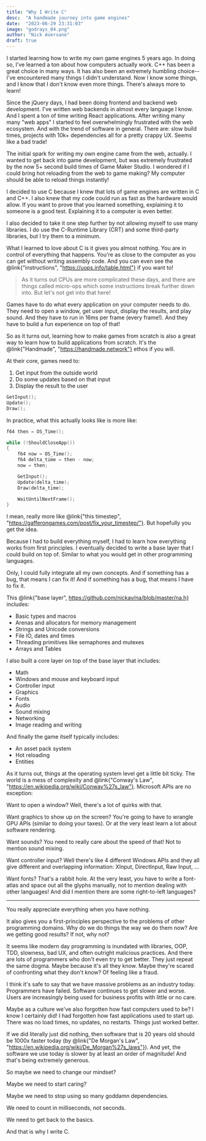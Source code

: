 ```yaml
---
title: "Why I Write C"
desc:  "A handmade journey into game engines"
date:  "2023-06-29 23:31:03"
image: "godrays_04.png"
author: "Nick Aversano"
draft: true
---
```


I started learning how to write my own game engines 5 years ago.
In doing so, I've learned a ton about how computers actually work.
C++ has been a great choice in many ways.
It has also been an extremely humbling choice--I've encountered many things I didn't understand.
Now I know some things, and I know that I don't know even more things.
There's always more to learn!

Since the jQuery days, I had been doing frontend and backend web development.
I've written web backends in almost every language I know.
And I spent a ton of time writing React applications.
After writing many many "web apps" I started to feel overwhelmingly frustrated with the web ecosystem.
And with the trend of software in general.
There are: slow build times, projects with 10k+ dependencies all for a pretty crappy UX. Seems like a bad trade!

The initial spark for writing my own engine came from the web, actually.
I wanted to get back into game development, but was extremely frustrated by the now 5+ second build times of Game Maker Studio.
I wondered if I could bring hot reloading from the web to game making?
My computer should be able to reload things instantly!

I decided to use C because I knew that lots of game engines are written in C and C++.
I also knew that my code could run as fast as the hardware would allow.
If you want to prove that you learned something, explaining it to someone is a good test. Explaining it to a computer is even better.

I also decided to take it one step further by not allowing myself to use many libraries.
I do use the C-Runtime Library (CRT) and some third-party libraries, but I try them to a minimum.

What I learned to love about C is it gives you almost nothing.
You are in control of everything that happens.
You're as close to the computer as you can get without writing assembly code.
And you can even see the @link{"instructions", "https://uops.info/table.html"} if you want to!

> As it turns out CPUs are more complicated these days, and there are things called micro-ops which some instructions break further down into. But let's not get into that here!

Games have to do what every application on your computer needs to do. They need to open a window, get user input, display the results, and play sound.
And they have to run in 16ms per frame (every frame!).
And they have to build a fun experience on top of that!

So as it turns out, learning how to make games from scratch is also a great way to learn
how to build applications from scratch.
It's the @link{"Handmade", "https://handmade.network"} ethos if you will.

At their core, games need to:

1. Get input from the outside world
2. Do some updates based on that input
3. Display the result to the user

```c
GetInput();
Update();
Draw();
```

In practice, what this actually looks like is more like:

```c
f64 then = OS_Time();

while (!ShouldCloseApp())
{
    f64 now = OS_Time();
    f64 delta_time = then - now;
    now = then;

    GetInput();
    Update(delta_time);
    Draw(delta_time);

    WaitUntilNextFrame();
}
```

I mean, really more like @link{"this timestep", "https://gafferongames.com/post/fix_your_timestep/"}. But hopefully you get the idea.

Because I had to build everything myself, I had to learn how everything works from first principles.
I eventually decided to write a base layer that I could build on top of.
Similar to what you would get in other programming languages.

Only, I could fully integrate all my own concepts.
And if something has a bug, that means I can fix it!
And if something has a bug, that means I have to fix it.

This @link{"base layer", https://github.com/nickav/na/blob/master/na.h} includes:
- Basic types and macros
- Arenas and allocators for memory management
- Strings and Unicode conversions
- File IO, dates and times
- Threading primitives like semaphores and mutexes
- Arrays and Tables

I also built a core layer on top of the base layer that includes:
- Math
- Windows and mouse and keyboard input
- Controller input
- Graphics
- Fonts
- Audio
- Sound mixing
- Networking
- Image reading and writing

And finally the game itself typically includes:
- An asset pack system
- Hot reloading
- Entities

As it turns out, things at the operating system level get a little bit ticky.
The world is a mess of complexity and @link{"Conway's Law", "https://en.wikipedia.org/wiki/Conway%27s_law"}.
Microsoft APIs are no exception:

Want to open a window? Well, there's a lot of quirks with that.

Want graphics to show up on the screen? You're going to have to wrangle GPU APIs (similar to doing your taxes).
Or at the very least learn a lot about software rendering.

Want sounds? You need to really care about the speed of that! Not to mention sound mixing.

Want controller input? Well there's like 4 different Windows APIs and they all give different and overlapping information: XInput, DirectInput, Raw Input, ...

Want fonts? That's a rabbit hole. At the very least, you have to write a font-atlas and space out all the glyphs manually, not to mention dealing with other languages! And did I mention there are some right-to-left languages?

---

You really appreciate everything when you have nothing.

It also gives you a first-principles perspective to the problems of other programming domains.
Why do we do things the way we do them now?
Are we getting good results?
If not, why not?

It seems like modern day programming is inundated with libraries, OOP, TDD, slowness, bad UX, and often outright malicious practices.
And there are lots of programmers who don't even try to get better.
They just repeat the same dogma. Maybe because it's all they know. Maybe they're scared of confronting what they don't know?
Of feeling like a fraud.

I think it's safe to say that we have massive problems as an industry today.
Programmers have failed.
Software continues to get slower and worse.
Users are increasingly being used for business profits with little or no care.

Maybe as a culture we've also forgotten how fast computers used to be?
I know I certainly did!
I had forgotten how fast applications used to start up.
There was no load times, no updates, no restarts.
Things just worked better.

If we did literally just did nothing, then software that is 20 years old should be 1000x faster today (by @link{"De Morgan's Law", "https://en.wikipedia.org/wiki/De_Morgan%27s_laws"}).
And yet, the software we use today is slower by at least an order of magnitude!
And that's being extremely generous.

So maybe we need to change our mindset?

Maybe we need to start caring?

Maybe we need to stop using so many goddamn dependencies.

We need to count in milliseconds, not seconds.

We need to get back to the basics.

And that is why I write C.
